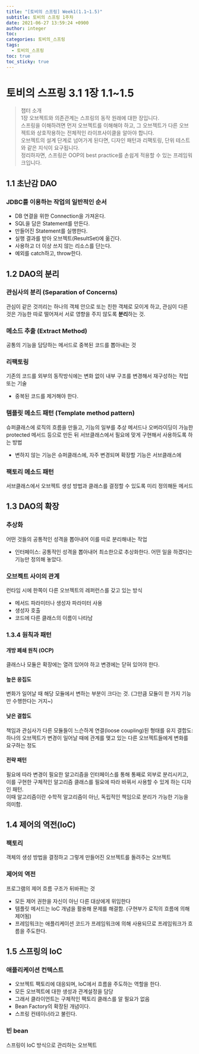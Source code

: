 ```yaml
---
title: "[토비의 스프링] Week1(1.1~1.5)"
subtitle: 토비의 스프링 1주차
date: 2021-06-27 13:59:24 +0900
author: integer
toc: 
categories: 토비의_스프링
tags:
  - 토비의_스프링
toc: true
toc_sticky: true
---
```


# 토비의 스프링 3.1 1장 1.1~1.5

> 챕터 소개  
> 1장 오브젝트와 의존관계는 스프링의 동작 원래에 대한 장입니다.  
> 스프링을 이해하려면 먼저 오브젝트를 이해해야 하고, 그 오브젝트가 다른 오브젝트와 상호작용하는 전체적인 라이프사이클을 알아야 합니다.  
> 오브젝트의 설계 단계로 넘어가게 된다면, 디자인 패턴과 리팩토링, 단위 테스트와 같은 지식이 요구됩니다.  
> 정리하자면, 스프링은 OOP의 best practice를 손쉽게 적용할 수 있는 프레임워크입니다.

## 1.1 초난감 DAO

### JDBC를 이용하는 작업의 일반적인 순서

- DB 연결을 위한 Connection을 가져온다.
- SQL을 담은 Statement를 만든다.
- 만들어진 Statement를 실행한다.
- 실행 결과를 받아 오브젝트(ResultSet)에 옮긴다.
- 사용하고 더 이상 쓰지 않는 리소스를 단는다.
- 예외를 catch하고, throw한다.

## 1.2 DAO의 분리

### 관심사의 분리 (Separation of Concerns)

관심이 같은 것끼리는 하나의 객체 안으로 또는 친한 객체로 모이게 하고, 관심이 다른 것은 가능한 따로 떨어져서 서로 영향을 주지 않도록 **분리**하는 것.

### 메소드 추출 (Extract Method)

공통의 기능을 담당하는 메서드로 중복된 코드를 뽑아내는 것

### 리팩토링

기존의 코드를 외부의 동작방식에는 변화 없이 내부 구조를 변경해서 재구성하는 작업 또는 기술

- 중복된 코드를 제거해야 한다.

### 템플릿 메소드 패턴 (Template method pattern)

슈퍼클래스에 로직의 흐름을 만들고, 기능의 일부를 추상 메서드나 오버라이딩이 가능한 protected 메서드 등으로 만든 뒤 서브클래스에서 필요에 맞게 구현해서 사용하도록 하는 방법

- 변하지 않는 기능은 슈퍼클래스에, 자주 변경되며 확장할 기능은 서브클래스에

### 팩토리 메소드 패턴

서브클래스에서 오브젝트 생성 방법과 클래스를 결정할 수 있도록 미리 정의해둔 메서드

## 1.3 DAO의 확장

### 추상화

어떤 것들의 공통적인 성격을 뽑아내어 이를 따로 분리해내는 작업

- 인터페이스: 공통적인 성격을 뽑아내어 최소한으로 추상화한다. 어떤 일을 하겠다는 기능만 정의해 놓았다.

### 오브젝트 사이의 관계

런타임 시에 한쪽이 다른 오브젝트의 레퍼런스를 갖고 있는 방식

- 메서드 파라미터나 생성자 파라미터 사용
- 생성자 호출
- 코드에 다른 클래스의 이름이 나타남

### 1.3.4 원칙과 패턴

#### 개방 폐쇄 원칙 (OCP)

클래스나 모듈은 확장에는 열려 있어야 하고 변경에는 닫혀 있어야 한다.

#### 높은 응집도

변화가 일어날 때 해당 모듈에서 변하는 부분이 크다는 것. (그만큼 모듈이 한 가지 기능만 수행한다는 거지~)

#### 낮은 결합도

책임과 관심사가 다른 모듈들이 느슨하게 연결(loose coupling)된 형태를 유지
결합도: 하나의 오브젝트가 변경이 일어날 때에 관계를 맺고 있는 다른 오브젝트들에게 변화를 요구하는 정도

#### 전략 패턴

필요에 따라 변경이 필요한 알고리즘을 인터페이스를 통해 통째로 외부로 분리시키고, 이를 구현한 구체적인 알고리즘 클래스를 필요에 따라 바꿔서 사용할 수 있게 하는 디자인 패턴.  
이때 알고리즘이란 수학적 알고리즘이 아닌, 독립적인 책임으로 분리가 가능한 기능을 의미함.

## 1.4 제어의 역전(IoC)

### 팩토리

객체의 생성 방법을 결정하고 그렇게 만들어진 오브젝트를 돌려주는 오브젝트

### 제어의 역전

프로그램의 제어 흐름 구조가 뒤바뀌는 것

- 모든 제어 권한을 자신이 아닌 다른 대상에게 위임한다
- 템플릿 메서드는 IoC 개념을 활용해 문제를 해결함. (구현부가 로직의 흐름에 의해 제어됨)
- 프레임워크는 애플리케이션 코드가 프레임워크에 의해 사용되므로 프레임워크가 흐름을 주도한다.

## 1.5 스프링의 IoC

### 애플리케이션 컨텍스트

- 오브젝트 팩토리에 대응되며, IoC에서 흐름을 주도하는 역할을 한다.
- 모든 오브젝트에 대한 생성과 관계설정을 담당
- 그래서 클라이언트는 구체적인 팩토리 클래스를 알 필요가 없음
- Bean Factory의 확장된 개념이다.
- 스프링 컨테이너라고 불린다.

### 빈 bean

스프링이 IoC 방식으로 관리하는 오브젝트
